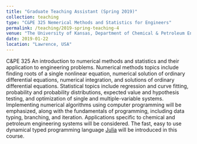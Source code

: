 ```yaml
---
title: "Graduate Teaching Assistant (Spring 2019)"
collection: teaching
type: "C&PE 325 Nemerical Methods and Statistics for Engineers"
permalink: /teaching/2019-spring-teaching-4
venue: "The University of Kansas, Department of Chemical & Petroleum Engineering"
date: 2019-01-22
location: "Lawrence, USA"
---
```


C&PE 325 An introduction to numerical methods and statistics and their application to engineering problems. 
Numerical methods topics include finding roots of a single nonlinear equation, numerical solution of ordinary differential equations, 
numerical integration, and solutions of ordinary differential equations. Statistical topics include regression and curve fitting, 
probability and probability distributions, expected value and hypothesis testing, and optimization of single and multiple-variable systems. 
Implementing numerical algorithms using computer programming will be emphasized, along with the fundamentals of programming, including data typing, branching, 
and iteration. Applications specific to chemical and petroleum engineering systems will be considered. 
The fast, easy to use dynamical typed programming language [Julia](https://julialang.org/) will be introduced in this course. 
